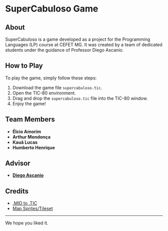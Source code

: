 # SuperCabuloso Game

## About
SuperCabuloso is a game developed as a project for the Programming Languages (LP) course at CEFET MG. It was created by a team of dedicated students under the guidance of Professor Diego Ascanio.

## How to Play
To play the game, simply follow these steps:

1. Download the game file `supercabuloso.tic`.
2. Open the TIC-80 environment.
3. Drag and drop the `supercabuloso.tic` file into the TIC-80 window.
4. Enjoy the game!

## Team Members
- **Élcio Amorim**
- **Arthur Mendonça**
- **Kauã Lucas**
- **Humberto Henrique**

## Advisor
- [**Diego Ascanio**](https://github.com/diegoascanio)

## Credits
- [.MID to .TIC](https://github.com/wojciech-graj/TIC-MIDI)
- [Map Sprites/Tileset](https://v3x3d.itch.io/deep-night)


---

We hope you liked it.
